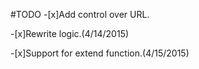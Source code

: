#TODO
-[x]Add control over URL.

-[x]Rewrite logic.(4/14/2015)

-[x]Support for extend function.(4/15/2015)

